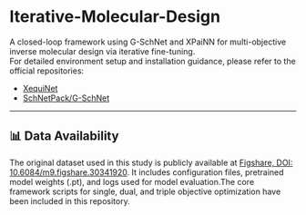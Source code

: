 # Iterative-Molecular-Design

A closed-loop framework using G-SchNet and XPaiNN for multi-objective inverse molecular design via iterative fine-tuning.  
For detailed environment setup and installation guidance, please refer to the official repositories:

- [XequiNet](https://github.com/X1X1010/XequiNet)  
- [SchNetPack/G-SchNet](https://github.com/atomistic-machine-learning/schnetpack-gschnet)

---

## 📊 Data Availability

The original dataset used in this study is publicly available at [Figshare, DOI: 10.6084/m9.figshare.30341920](https://doi.org/10.6084/m9.figshare.30341920).  It includes configuration files, pretrained model weights (.pt), and logs used for model evaluation.The core framework scripts for single, dual, and triple objective optimization have been included in this repository.

